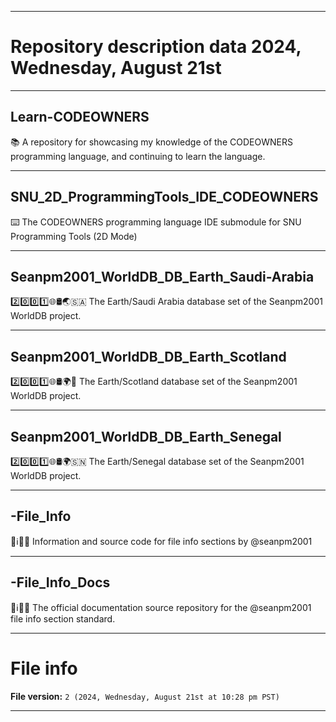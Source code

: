 
***

# Repository description data 2024, Wednesday, August 21st

---

## Learn-CODEOWNERS

📚️ A repository for showcasing my knowledge of the CODEOWNERS programming language, and continuing to learn the language. 

---

## SNU_2D_ProgrammingTools_IDE_CODEOWNERS

⌨️ The CODEOWNERS programming language IDE submodule for SNU Programming Tools (2D Mode)

---

## Seanpm2001_WorldDB_DB_Earth_Saudi-Arabia

2️⃣️0️⃣️0️⃣️1️⃣️🌐️🛢️🌏️🇸🇦️ The Earth/Saudi Arabia database set of the Seanpm2001 WorldDB project.

---

## Seanpm2001_WorldDB_DB_Earth_Scotland

2️⃣️0️⃣️0️⃣️1️⃣️🌐️🛢️🌍️🏴󠁧󠁢󠁳󠁣󠁴󠁿️ The Earth/Scotland database set of the Seanpm2001 WorldDB project.

---

## Seanpm2001_WorldDB_DB_Earth_Senegal

2️⃣️0️⃣️0️⃣️1️⃣️🌐️🛢️🌍️🇸🇳️ The Earth/Senegal database set of the Seanpm2001 WorldDB project.

---

## -File_Info

📃️ℹ️🔖️💾️ Information and source code for file info sections by @seanpm2001

---

## -File_Info_Docs

📃️ℹ️🔖️📖️ The official documentation source repository for the @seanpm2001 file info section standard.

***

# File info

**File version:** `2 (2024, Wednesday, August 21st at 10:28 pm PST)`

***

